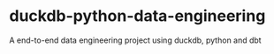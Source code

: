 # duckdb-python-data-engineering
A end-to-end data engineering project using duckdb, python and dbt
